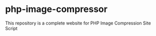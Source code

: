 # php-image-compressor
This repository is a complete website for PHP Image Compression Site Script 
